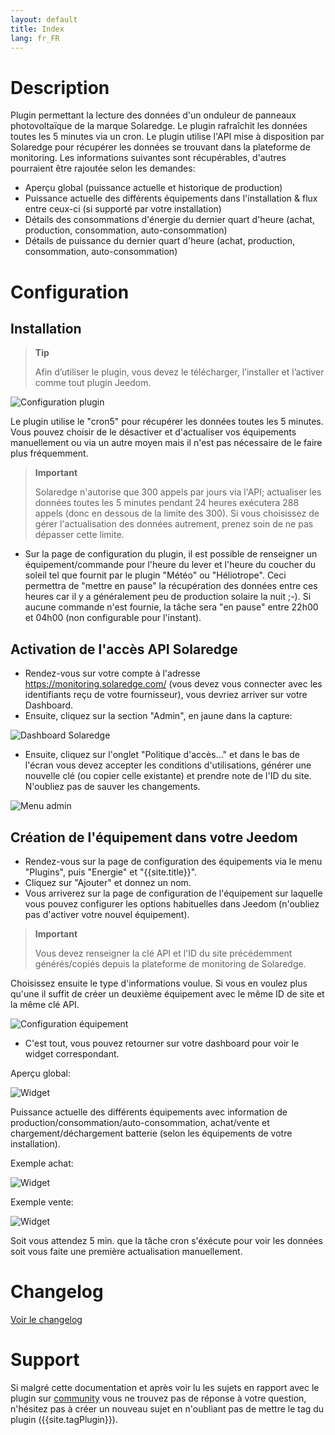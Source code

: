 ```yaml
---
layout: default
title: Index
lang: fr_FR
---
```


# Description

Plugin permettant la lecture des données d'un onduleur de panneaux photovoltaïque de la marque Solaredge. Le plugin rafraîchit les données toutes les 5 minutes via un cron.
Le plugin utilise l'API mise à disposition par Solaredge pour récupérer les données se trouvant dans la plateforme de monitoring.
Les informations suivantes sont récupérables, d'autres pourraient être rajoutée selon les demandes:

- Aperçu global (puissance actuelle et historique de production)
- Puissance actuelle des différents équipements dans l'installation & flux entre ceux-ci (si supporté par votre installation)
- Détails des consommations d'énergie du dernier quart d'heure (achat, production, consommation, auto-consommation)
- Détails de puissance du dernier quart d'heure (achat, production, consommation, auto-consommation)

# Configuration

## Installation

> **Tip**
>
> Afin d’utiliser le plugin, vous devez le télécharger, l’installer et l’activer comme tout plugin Jeedom.

![Configuration plugin](../images/plugin_config.png "Configuration plugin")

Le plugin utilise le "cron5" pour récupérer les données toutes les 5 minutes. Vous pouvez choisir de le désactiver et d'actualiser vos équipements manuellement ou via un autre moyen mais il n'est pas nécessaire de le faire plus fréquemment.
> **Important**
>
> Solaredge n'autorise que 300 appels par jours via l'API; actualiser les données toutes les 5 minutes pendant 24 heures exécutera 288 appels (donc en dessous de la limite des 300). Si vous choisissez de gérer l'actualisation des données autrement, prenez soin de ne pas dépasser cette limite.

- Sur la page de configuration du plugin, il est possible de renseigner un équipement/commande pour l'heure du lever et l'heure du coucher du soleil tel que fournit par le plugin "Météo" ou "Héliotrope". Ceci permettra de "mettre en pause" la récupération des données entre ces heures car il y a généralement peu de production solaire la nuit ;-). Si aucune commande n'est fournie, la tâche sera "en pause" entre 22h00 et 04h00 (non configurable pour l'instant).

## Activation de l'accès API Solaredge

- Rendez-vous sur votre compte à l'adresse <https://monitoring.solaredge.com/> (vous devez vous connecter avec les identifiants reçu de votre fournisseur), vous devriez arriver sur votre Dashboard.
- Ensuite, cliquez sur la section "Admin", en jaune dans la capture:

![Dashboard Solaredge](../images/solaredge_dashboard.png "Dashboard Solaredge")

- Ensuite, cliquez sur l'onglet "Politique d'accès..." et dans le bas de l'écran vous devez accepter les conditions d'utilisations, générer une nouvelle clé (ou copier celle existante) et prendre note de l'ID du site. N'oubliez pas de sauver les changements.

![Menu admin](../images/solaredge_admin.png "Menu admin")

## Création de l'équipement dans votre Jeedom

- Rendez-vous sur la page de configuration des équipements via le menu "Plugins", puis "Energie" et "{{site.title}}".
- Cliquez sur "Ajouter" et donnez un nom.
- Vous arriverez sur la page de configuration de l'équipement sur laquelle vous pouvez configurer les options habituelles dans Jeedom (n'oubliez pas d'activer votre nouvel équipement).

> **Important**
>
> Vous devez renseigner la clé API et l'ID du site précédemment générés/copiés depuis la plateforme de monitoring de Solaredge.

Choisissez ensuite le type d'informations voulue. Si vous en voulez plus qu'une il suffit de créer un deuxième équipement avec le même ID de site et la même clé API.

![Configuration équipement](../images/equip_config.png "Configuration équipement")

- C'est tout, vous pouvez retourner sur votre dashboard pour voir le widget correspondant.

Aperçu global:

![Widget](../images/widget.png "Widget")

Puissance actuelle des différents équipements avec information de production/consommation/auto-consommation, achat/vente et chargement/déchargement batterie (selon les équipements de votre installation).

Exemple achat:

![Widget](../images/widget_powerflow_purchased.png "Widget")

Exemple vente:

![Widget](../images/widget_powerflow_feedin.png "Widget")

Soit vous attendez 5 min. que la tâche cron s'éxécute pour voir les données soit vous faite une première actualisation manuellement.

# Changelog

[Voir le changelog]({{site.baseurl}}/changelog)

# Support

Si malgré cette documentation et après voir lu les sujets en rapport avec le plugin sur [community]({{site.forum}}) vous ne trouvez pas de réponse à votre question, n'hésitez pas à créer un nouveau sujet en n'oubliant pas de mettre le tag du plugin ({{site.tagPlugin}}).
